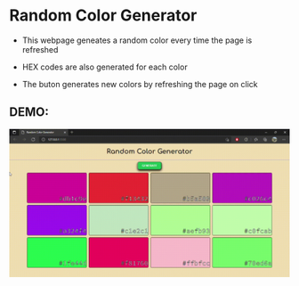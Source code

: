 # Random Color Generator

- This webpage geneates a random color every time the page is refreshed

- HEX codes are also generated for each color

- The buton generates new colors by refreshing the page on click

## DEMO:

![Project demo player](resources/demo.gif)
